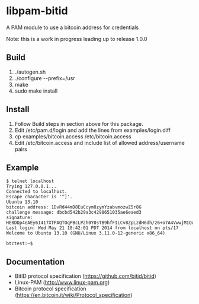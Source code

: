 libpam-bitid
============

A PAM module to use a bitcoin address for credentials

Note: this is a work in progress leading up to release 1.0.0

## Build

1. ./autogen.sh
2. ./configure --prefix=/usr
3. make
4. sudo make install

## Install

1. Follow Build steps in section above for this package.
2. Edit /etc/pam.d/login and add the lines from examples/login.diff
3. cp examples/bitcoin.access /etc/bitcoin.access
4. Edit /etc/bitcoin.access and include list of allowed address/username pairs

## Example
```
$ telnet localhost
Trying 127.0.0.1...
Connected to localhost.
Escape character is '^]'.
Ubuntu 13.10
bitcoin address: 1DvRd44mD8EuCcym8zymYzabvmozwZ5r8G
challenge message: dbcbd542b29a3c4298651035ae6eaed3
signature: HE8DDp4eAEy61417XTPAQTOqPBcLP2h0Y0sTB9hfFILCv8ZpLzdH6dh/z6+o7A4VwwjM1Qq2SFVcgyf7U51JhdE=
Last login: Wed May 21 18:42:01 PDT 2014 from localhost on pts/17
Welcome to Ubuntu 13.10 (GNU/Linux 3.11.0-12-generic x86_64)
 
btctest:~$
```

## Documentation
* BitID protocol specification (https://github.com/bitid/bitid)
* Linux-PAM (http://www.linux-pam.org)
* Bitcoin protocol specification (https://en.bitcoin.it/wiki/Protocol_specification)
